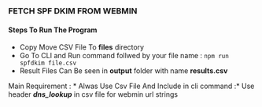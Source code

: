 ### FETCH SPF DKIM FROM WEBMIN

#### Steps To Run The Program
* Copy Move CSV File To **files** directory
* Go To CLI and Run command follwed by your file name :
`npm run spfdkim file.csv`
* Result Files Can Be seen in **output** folder with name **results.csv**

Main Requirement
: * Alwas Use Csv File And Include in cli command
:* Use header ***dns_lookup*** in csv file for webmin url strings
